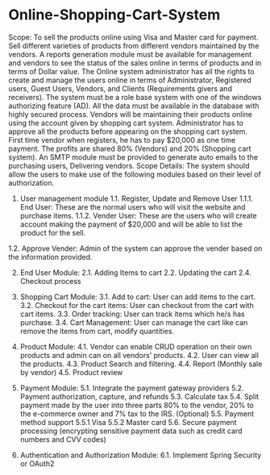 # Online-Shopping-Cart-System

Scope:   To sell the products online using Visa and Master card for payment.  Sell different varieties of products from different vendors maintained by the vendors.  A reports generation module must be available for management and vendors to see the status of the sales online in terms of products and in terms of Dollar value.  The Online system administrator has all the rights to create and manage the users online in terms of Administrator, Registered users, Guest Users, Vendors, and Clients (Requirements givers and receivers).  The system must be a role base system with one of the windows authorizing feature (AD).  All the data must be available in the database with highly secured process.  Vendors will be maintaining their products online using the account given by shopping cart system.  Administrator has to approve all the products before appearing on the shopping cart system.  First time vendor when registers, he has to pay $20,000 as one time payment.  The profits are shared 80% (Vendors) and 20% (Shopping cart system).  An SMTP module must be provided to generate auto emails to the purchasing users, Delivering vendors.
Scope Details:   The system should allow the users to make use of the following modules based on their level of authorization.
1.	User management module
1.1. Register, Update and Remove User
	1.1.1. End User: These are the normal users who will visit the website and purchase items.
	1.1.2. Vender User: These are the users who will create account making the payment of $20,000 and will be able to list
           the product for the sell.

1.2. Approve Vender: Admin of the system can approve the vender based on the information provided.

2.	End User Module:
2.1. Adding Items to cart
2.2. Updating the cart
2.4. Checkout process



3.	Shopping Cart Module:
3.1.	Add to cart: User can add items to the cart. 
3.2.	Checkout for the cart items: User can checkout from the cart with cart items.
3.3.	Order tracking: User can track items which he/s has purchase.
3.4.	Cart Management: User can manage the cart like can remove the items from cart, modify quantities.  


4.	Product Module:
4.1.	Vendor can enable CRUD operation on their own products and admin can on all vendors’ products.
4.2.	User can view all the products.
4.3.	Product Search and filtering.
4.4.	Report (Monthly sale by vendor)
4.5.	Product review 

5.	Payment Module:
5.1.	Integrate the payment gateway providers
5.2.	Payment authorization, capture, and refunds
5.3.	Calculate tax
5.4.	Split payment made by the user into three parts 80% to the vendor, 20% to the e-commerce owner and 7% tax to the IRS. (Optional)
5.5.	Payment method support
5.5.1 Visa
5.5.2 Master card
      5.6.     Secure payment processing (encrypting sensitive payment data such as credit card numbers and CVV codes)

6.	Authentication and Authorization Module:
6.1.	Implement Spring Security or OAuth2
